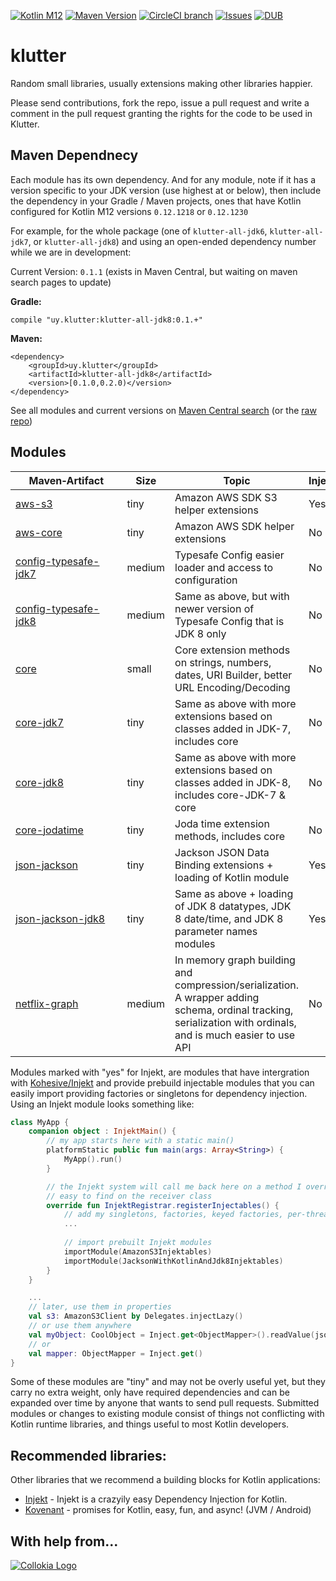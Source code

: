 [![Kotlin M12](https://img.shields.io/badge/Kotlin-M12%20%40%200.12.1230-blue.svg)](http://kotlinlang.org) [![Maven Version](https://img.shields.io/maven-central/v/uy.klutter/klutter-all-jdk8.svg)](http://search.maven.org/#search%7Cga%7C1%7Cg%3A%22uy.klutter%22) [![CircleCI branch](https://img.shields.io/circleci/project/klutter/klutter/master.svg)](https://circleci.com/gh/klutter/klutter/tree/master) [![Issues](https://img.shields.io/github/issues/klutter/klutter.svg)](https://github.com/klutter/klutter/issues?q=is%3Aopen) [![DUB](https://img.shields.io/dub/l/vibe-d.svg)](https://github.com/klutter/klutter/blob/master/LICENSE) 

# klutter
Random small libraries, usually extensions making other libraries happier.  

Please send contributions, fork the repo, issue a pull request and write a comment in the pull request granting the rights for the code to be used in Klutter.

## Maven Dependnecy

Each module has its own dependency.  And for any module, note if it has a version specific to your JDK version (use highest at or below), then include the dependency in your Gradle / Maven projects, ones that have Kotlin configured for Kotlin M12 versions `0.12.1218` or `0.12.1230`

For example, for the whole package (one of `klutter-all-jdk6`, `klutter-all-jdk7`, or `klutter-all-jdk8`) and using an open-ended dependency number while we are in development:

Current Version:  `0.1.1`  (exists in Maven Central, but waiting on maven search pages to update)

**Gradle:**

```
compile "uy.klutter:klutter-all-jdk8:0.1.+"
```

**Maven:**
```
<dependency>
    <groupId>uy.klutter</groupId>
    <artifactId>klutter-all-jdk8</artifactId>
    <version>[0.1.0,0.2.0)</version>
</dependency>
```
 
See all modules and current versions on [Maven Central search](http://search.maven.org/#search%7Cga%7C1%7Cg%3A%22uy.klutter%22%20) (or the [raw repo](https://repo1.maven.org/maven2/uy/klutter/))

## Modules

|&nbsp;&nbsp;&nbsp;&nbsp;&nbsp;Maven&#8209;Artifact&nbsp;&nbsp;&nbsp;&nbsp;&nbsp;|Size|Topic|Injekt|
|------|------|------|------|
|[aws-s3](https://github.com/klutter/klutter/tree/master/aws-s3)|tiny|Amazon AWS SDK S3 helper extensions|Yes|
|[aws-core](https://github.com/klutter/klutter/tree/master/aws)|tiny|Amazon AWS SDK helper extensions|No|
|[config-typesafe-jdk7](https://github.com/klutter/klutter/tree/master/config-typesafe-jdk7)|medium|Typesafe Config easier loader and access to configuration|No|
|[config-typesafe-jdk8](https://github.com/klutter/klutter/tree/master/config-typesafe-jdk8)|medium|Same as above, but with newer version of Typesafe Config that is JDK 8 only|No|
|[core](https://github.com/klutter/klutter/tree/master/core)|small|Core extension methods on strings, numbers, dates, URI Builder, better URL Encoding/Decoding|No|
|[core-jdk7](https://github.com/klutter/klutter/tree/master/core-jdk7)|tiny|Same as above with more extensions based on classes added in JDK-7, includes core|No|
|[core-jdk8](https://github.com/klutter/klutter/tree/master/core-jdk8)|tiny|Same as above with more extensions based on classes added in JDK-8, includes core-JDK-7 & core|No|
|[core-jodatime](https://github.com/klutter/klutter/tree/master/core-jodatime)|tiny|Joda time extension methods, includes core|No|
|[json-jackson](https://github.com/klutter/klutter/tree/master/json-jackson)|tiny|Jackson JSON Data Binding extensions + loading of Kotlin module|Yes|
|[json-jackson-jdk8](https://github.com/klutter/klutter/tree/master/json-jackson-jdk8)|tiny|Same as above + loading of JDK 8 datatypes, JDK 8 date/time, and JDK 8 parameter names modules|Yes|
|[netflix-graph](https://github.com/klutter/klutter/tree/master/netflix-graph)|medium|In memory graph building and compression/serialization.  A wrapper adding schema, ordinal tracking, serialization with ordinals, and is much easier to use API|No|

Modules marked with "yes" for Injekt, are modules that have intergration with [Kohesive/Injekt](http://github.com/kohesive/injekt) and provide prebuild injectable modules that you can easily import providing factories or singletons for dependency injection.  Using an Injekt module looks something like:

```kotlin
class MyApp {
    companion object : InjektMain() {
        // my app starts here with a static main()
        platformStatic public fun main(args: Array<String>) {
            MyApp().run()
        }

        // the Injekt system will call me back here on a method I override.  And all my functions for registration are
        // easy to find on the receiver class
        override fun InjektRegistrar.registerInjectables() {
            // add my singletons, factories, keyed factories, per-thread factories, ...
            ...
 
            // import prebuilt Injekt modules
            importModule(AmazonS3Injektables)  
            importModule(JacksonWithKotlinAndJdk8Injektables)
        }
    }

    ...
    // later, use them in properties
    val s3: AmazonS3Client by Delegates.injectLazy()
    // or use them anywhere
    val myObject: CoolObject = Inject.get<ObjectMapper>().readValue(jsonString)
    // or
    val mapper: ObjectMapper = Inject.get()
}
```

Some of these modules are "tiny" and may not be overly useful yet, but they carry no extra weight, only have required dependencies and can be expanded over time by anyone that wants to send pull requests.  Submitted modules or changes to existing module consist of things not conflicting with Kotlin runtime libraries, and things useful to most Kotlin developers.

## Recommended libraries:

Other libraries that we recommend a building blocks for Kotlin applications:

* [Injekt](https://github.com/kohesive/injekt/blob/master/README.md) - Injekt is a crazyily easy Dependency Injection for Kotlin. 
* [Kovenant](http://kovenant.komponents.nl) - promises for Kotlin, easy, fun, and async! (JVM / Android)

## With help from...

[![Collokia Logo](https://www.collokia.com/images/collokia-logo-210x75.png)](https://www.collokia.com)


